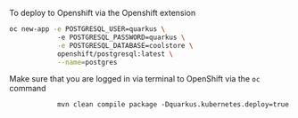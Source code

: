 To deploy to Openshift via the Openshift extension

```bash 
oc new-app -e POSTGRESQL_USER=quarkus \                                                                                                             
            -e POSTGRESQL_PASSWORD=quarkus \
            -e POSTGRESQL_DATABASE=coolstore \
            openshift/postgresql:latest \
            --name=postgres
``` 

Make sure that you are logged in via terminal to OpenShift via the `oc` command

```mvn
            mvn clean compile package -Dquarkus.kubernetes.deploy=true
```

